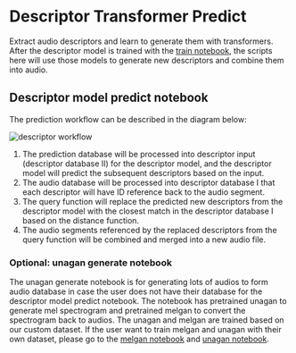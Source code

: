 # Descriptor Transformer Predict

Extract audio descriptors and learn to generate them with transformers.
After the descriptor model is trained with the [train notebook](https://github.com/buganart/descriptor-transformer/blob/main/train_notebook/descriptor_model_train.ipynb), the scripts here will use those models to generate new descriptors and combine them into audio.

## Descriptor model predict notebook

The prediction workflow can be described in the diagram below:

![descriptor workflow](https://github.com/buganart/descriptor-transformer/tree/main/_static/img/descriptor_model_predict_workflow.png)

1. The prediction database will be processed into descriptor input (descriptor database II) for the descriptor model, and the descriptor model will predict the subsequent descriptors based on the input.
2. The audio database will be processed into descriptor database I that each descriptor will have ID reference back to the audio segment. 
3. The query function will replace the predicted new descriptors from the descriptor model with the closest match in the descriptor database I based on the distance function.
4. The audio segments referenced by the replaced descriptors from the query function will be combined and merged into a new audio file.

### Optional: unagan generate notebook

The unagan generate notebook is for generating lots of audios to form audio database in case the user does not have their database for the descriptor model predict notebook. The notebook has pretrained unagan to generate mel spectrogram and pretrained melgan to convert the spectrogram back to audios. The unagan and melgan are trained based on our custom dataset. If the user want to train melgan and unagan with their own dataset, please go to the [melgan notebook](https://github.com/buganart/descriptor-transformer/blob/main/train_notebook/melgan.ipynb) and [unagan notebook](https://github.com/buganart/descriptor-transformer/blob/main/train_notebook/unagan.ipynb). 

